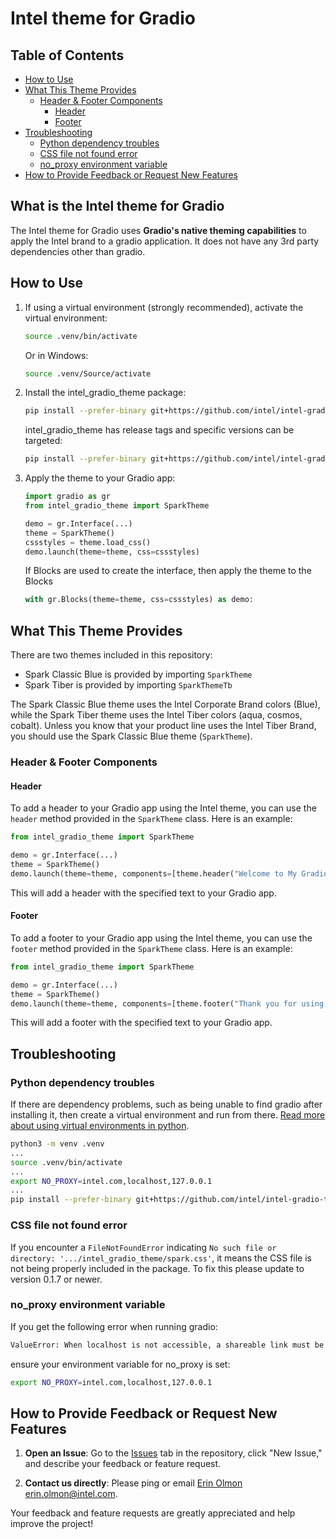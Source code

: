# Intel theme for Gradio

## Table of Contents
- [How to Use](#how-to-use)
- [What This Theme Provides](#what-this-theme-provides)
    - [Header & Footer Components](#header--footer-components)
        - [Header](#header)
        - [Footer](#footer)
- [Troubleshooting](#troubleshooting)
    - [Python dependency troubles](#python-dependency-troubles)
    - [CSS file not found error](#css-file-not-found-error)
    - [no_proxy environment variable](#no_proxy-environment-variable)
- [How to Provide Feedback or Request New Features](#how-to-provide-feedback-or-request-new-features)

## What is the Intel theme for Gradio
The Intel theme for Gradio uses **Gradio's native theming capabilities** to apply the Intel brand to a gradio application. It does not have any 3rd party dependencies other than gradio.

## How to Use
1. If using a virtual environment (strongly recommended), activate the virtual environment:
    ```sh
    source .venv/bin/activate
    ```

    Or in Windows:
    ```sh
    source .venv/Source/activate
    ```

2. Install the intel_gradio_theme package:
    ```sh
    pip install --prefer-binary git+https://github.com/intel/intel-gradio-theme.git
    ```

    intel_gradio_theme has release tags and specific versions can be targeted:
    ```sh
    pip install --prefer-binary git+https://github.com/intel/intel-gradio-theme.git@v0.1.5
    ```

3. Apply the theme to your Gradio app:
    ```python
    import gradio as gr
    from intel_gradio_theme import SparkTheme

    demo = gr.Interface(...)
    theme = SparkTheme()
    cssstyles = theme.load_css()
    demo.launch(theme=theme, css=cssstyles)
    ```

    If Blocks are used to create the interface, then apply the theme to the Blocks
    
    ```python
    with gr.Blocks(theme=theme, css=cssstyles) as demo:
    ```

## What This Theme Provides
There are two themes included in this repository:
* Spark Classic Blue is provided by importing `SparkTheme`
* Spark Tiber is provided by importing `SparkThemeTb`

The Spark Classic Blue theme uses the Intel Corporate Brand colors (Blue), while the Spark Tiber theme uses the Intel Tiber colors (aqua, cosmos, cobalt). Unless you know that your product line uses the Intel Tiber Brand, you should use the Spark Classic Blue theme (`SparkTheme`).

### Header & Footer Components

#### Header
To add a header to your Gradio app using the Intel theme, you can use the `header` method provided in the `SparkTheme` class. Here is an example:

```python
from intel_gradio_theme import SparkTheme

demo = gr.Interface(...)
theme = SparkTheme()
demo.launch(theme=theme, components=[theme.header("Welcome to My Gradio App")])
```

This will add a header with the specified text to your Gradio app.

#### Footer
To add a footer to your Gradio app using the Intel theme, you can use the `footer` method provided in the `SparkTheme` class. Here is an example:

```python
from intel_gradio_theme import SparkTheme

demo = gr.Interface(...)
theme = SparkTheme()
demo.launch(theme=theme, components=[theme.footer("Thank you for using our app")])
```

This will add a footer with the specified text to your Gradio app.

## Troubleshooting
### Python dependency troubles
If there are dependency problems, such as being unable to find gradio after installing it, then create a virtual environment and run from there. [Read more about using virtual environments in python](https://packaging.python.org/en/latest/guides/installing-using-pip-and-virtual-environments/).
```sh
python3 -m venv .venv
...
source .venv/bin/activate
...
export NO_PROXY=intel.com,localhost,127.0.0.1
...
pip install --prefer-binary git+https://github.com/intel/intel-gradio-theme.git
```

### CSS file not found error
If you encounter a `FileNotFoundError` indicating `No such file or directory: '.../intel_gradio_theme/spark.css'`, it means the CSS file is not being properly included in the package. To fix this please update to version 0.1.7 or newer.

### no_proxy environment variable
If you get the following error when running gradio:

```sh
ValueError: When localhost is not accessible, a shareable link must be created. Please set share=True or check your proxy settings to allow access to localhost.
```

ensure your environment variable for no_proxy is set:

```sh
export NO_PROXY=intel.com,localhost,127.0.0.1
```

## How to Provide Feedback or Request New Features

1. **Open an Issue**: Go to the [Issues](https://github.com/intel/intel-gradio-theme/issues) tab in the repository, click "New Issue," and describe your feedback or feature request.

2. **Contact us directly**: Please ping or email [Erin Olmon <erin.olmon@intel.com>](mailto:erin.olmon@intel.com).

Your feedback and feature requests are greatly appreciated and help improve the project!
